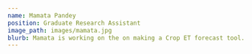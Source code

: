 ```yaml
---
name: Mamata Pandey
position: Graduate Research Assistant
image_path: images/mamata.jpg
blurb: Mamata is working on the on making a Crop ET forecast tool.
---
```

